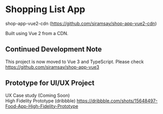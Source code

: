 # Shopping List App
shop-app-vue2-cdn (https://github.com/siramsay/shop-app-vue2-cdn)

Built using Vue 2 from a CDN. 

## Continued Development Note
This project is now moved to Vue 3 and TypeScript. Please check https://github.com/siramsay/shop-app-vue3

## Prototype for UI/UX Project

UX Case study (Coming Soon) <br/>
High Fidelity Prototype (dribbble) https://dribbble.com/shots/15648497-Food-App-High-Fidelity-Prototype

